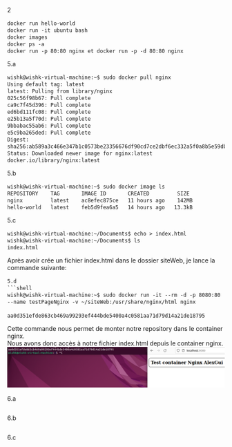 2
```shell
docker run hello-world
docker run -it ubuntu bash
docker images
docker ps -a
docker run -p 80:80 nginx et docker run -p -d 80:80 nginx
```

5.a
```shell
wishk@wishk-virtual-machine:~$ sudo docker pull nginx
Using default tag: latest
latest: Pulling from library/nginx
025c56f98b67: Pull complete 
ca9c7f45d396: Pull complete 
ed6bd111fc08: Pull complete 
e25b13a5f70d: Pull complete 
9bbabac55ab6: Pull complete 
e5c9ba265ded: Pull complete 
Digest: sha256:ab589a3c466e347b1c0573be23356676df90cd7ce2dbf6ec332a5f0a8b5e59db
Status: Downloaded newer image for nginx:latest
docker.io/library/nginx:latest
```
5.b
```shell
wishk@wishk-virtual-machine:~$ sudo docker image ls
REPOSITORY    TAG       IMAGE ID       CREATED         SIZE
nginx         latest    ac8efec875ce   11 hours ago    142MB
hello-world   latest    feb5d9fea6a5   14 hours ago   13.3kB
```
5.c
```shell
wishk@wishk-virtual-machine:~/Documents$ echo > index.html
wishk@wishk-virtual-machine:~/Documents$ ls
index.html
```
Après avoir crée un fichier index.html dans le dossier siteWeb, je lance la commande suivante:
```shell
5.d
```shell
wishk@wishk-virtual-machine:~$ sudo docker run -it --rm -d -p 8080:80 --name testPageNginx -v ~/siteWeb:/usr/share/nginx/html nginx

aa0d351efde863cb469a99293ef444bde5400a4c0581aa71d79d14a21de18795
```
Cette commande nous permet de monter notre repository dans le container nginx.
<br>
Nous avons donc accès à notre fichier index.html depuis le container nginx. 
![img_1.png](img_1.png)

6.a
```shell

```

6.b
```shell

```

6.c
```shell

```
